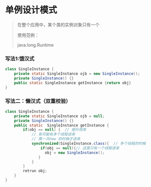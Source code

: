 # 单例设计模式

> 在整个应用中，某个类的实例对象只有一个
>
> 使用范例：
>
> java.long.Runtime

### 写法1:饿汉式

```java
class SingleInstance {
    private static SingleInstance ojb = new SingleInstance();
    private SingleInstance() {}
    public static SingleInstance getInstance {return obj}
}
```

### 写法二：懒汉式（双重校验）

```java
class SingleInstance {
    private static SingleInstance ojb = null;
    private SingleInstance() {}
    public static  SingleInstance getInstance {
        if(obj == null) {  // 提升效率
            // 有可能有多个线程进来
            // 第一次new 的时候才进来
            synchronized(SingleInstance.class){  // 多个线程的时候
                if(obj == null){// 这里只有一个线程进来
         		  obj = new SingleInstance();
      		   }
            }
        }
        retrun obj;
    }
}
```

